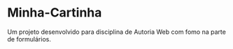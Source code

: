 # Minha-Cartinha
Um projeto desenvolvido para disciplina de Autoria Web com fomo na parte de formulários.
